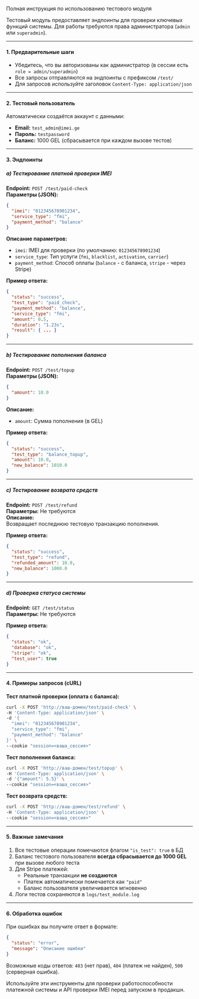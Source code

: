 Полная инструкция по использованию тестового модуля

Тестовый модуль предоставляет эндпоинты для проверки ключевых функций системы. Для работы требуются права администратора (`admin` или `superadmin`).

---

#### 1. **Предварительные шаги**
- Убедитесь, что вы авторизованы как администратор (в сессии есть `role = admin/superadmin`)
- Все запросы отправляются на эндпоинты с префиксом `/test/`
- Для запросов используйте заголовок `Content-Type: application/json`

---

#### 2. **Тестовый пользователь**
Автоматически создаётся аккаунт с данными:
- **Email:** `test_admin@imei.ge`
- **Пароль:** `testpassword`
- **Баланс:** 1000 GEL (сбрасывается при каждом вызове тестов)

---

#### 3. **Эндпоинты**

##### a) Тестирование платной проверки IMEI  
**Endpoint:** `POST /test/paid-check`  
**Параметры (JSON):**
```json
{
  "imei": "012345678901234",
  "service_type": "fmi",
  "payment_method": "balance"
}
```
**Описание параметров:**
- `imei`: IMEI для проверки (по умолчанию: `012345678901234`)
- `service_type`: Тип услуги (`fmi`, `blacklist`, `activation`, `carrier`)
- `payment_method`: Способ оплаты (`balance` - с баланса, `stripe` - через Stripe)

**Пример ответа:**
```json
{
  "status": "success",
  "test_type": "paid_check",
  "payment_method": "balance",
  "service_type": "fmi",
  "amount": 0.5,
  "duration": "1.23s",
  "result": { ... }
}
```

---

##### b) Тестирование пополнения баланса  
**Endpoint:** `POST /test/topup`  
**Параметры (JSON):**
```json
{
  "amount": 10.0
}
```
**Описание:**
- `amount`: Сумма пополнения (в GEL)

**Пример ответа:**
```json
{
  "status": "success",
  "test_type": "balance_topup",
  "amount": 10.0,
  "new_balance": 1010.0
}
```

---

##### c) Тестирование возврата средств  
**Endpoint:** `POST /test/refund`  
**Параметры:** Не требуются  
**Описание:**  
Возвращает последнюю тестовую транзакцию пополнения.

**Пример ответа:**
```json
{
  "status": "success",
  "test_type": "refund",
  "refunded_amount": 10.0,
  "new_balance": 1000.0
}
```

---

##### d) Проверка статуса системы  
**Endpoint:** `GET /test/status`  
**Параметры:** Не требуются  

**Пример ответа:**
```json
{
  "status": "ok",
  "database": "ok",
  "stripe": "ok",
  "test_user": true
}
```

---

#### 4. **Примеры запросов (cURL)**

**Тест платной проверки (оплата с баланса):**
```bash
curl -X POST 'http://ваш-домен/test/paid-check' \
-H 'Content-Type: application/json' \
-d '{
  "imei": "012345678901234",
  "service_type": "fmi",
  "payment_method": "balance"
}' \
--cookie "session=<ваша_сессия>"
```

**Тест пополнения баланса:**
```bash
curl -X POST 'http://ваш-домен/test/topup' \
-H 'Content-Type: application/json' \
-d '{"amount": 5.5}' \
--cookie "session=<ваша_сессия>"
```

**Тест возврата средств:**
```bash
curl -X POST 'http://ваш-домен/test/refund' \
-H 'Content-Type: application/json' \
--cookie "session=<ваша_сессия>"
```

---

#### 5. **Важные замечания**
1. Все тестовые операции помечаются флагом `"is_test": true` в БД
2. Баланс тестового пользователя **всегда сбрасывается до 1000 GEL** при вызове любого теста
3. Для Stripe платежей:
   - Реальные транзакции **не создаются**
   - Платеж автоматически помечается как `"paid"`
   - Баланс пользователя увеличивается мгновенно
4. Логи тестов сохраняются в `logs/test_module.log`

---

#### 6. **Обработка ошибок**
При ошибках вы получите ответ в формате:
```json
{
  "status": "error",
  "message": "Описание ошибки"
}
```
Возможные коды ответов: `403` (нет прав), `404` (платеж не найден), `500` (серверная ошибка).

Используйте эти инструменты для проверки работоспособности платежной системы и API проверки IMEI перед запуском в продакшн.
